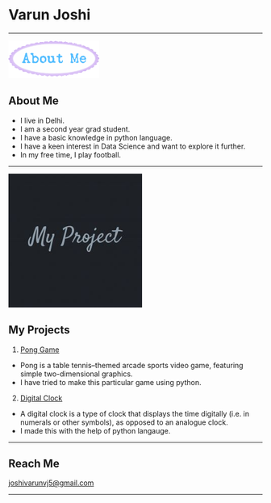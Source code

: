 # Varun Joshi
---
![](/images/aboutme.png)
## About Me

- I live in Delhi.
- I am a second year grad student.
- I have a basic knowledge in python language.
- I have a keen interest in Data Science and want to explore it further.
- In my free time, I play football.
---
![](/images/myproject.jpg)
## My Projects

1. [Pong Game](https://github.com/Varunvj5/ping-pong-game)

- Pong is a table tennis–themed arcade sports video game, featuring simple two-dimensional graphics.
- I have tried to make this particular game using python.

2. [Digital Clock](https://github.com/Varunvj5/Digital_Clock)

- A digital clock is a type of clock that displays the time digitally (i.e. in numerals or other symbols), as opposed to an analogue clock. 
- I made this with the help of python langauge.
---
## Reach Me
<joshivarunvj5@gmail.com>
***
